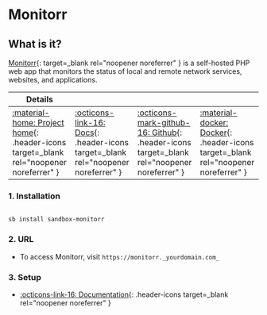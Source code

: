 # Monitorr

## What is it?

[Monitorr](https://github.com/Monitorr/Monitorr){: target=_blank rel="noopener noreferrer" } is a self-hosted PHP web app that monitors the status of local and remote network services, websites, and applications.

| Details     |             |             |             |
|-------------|-------------|-------------|-------------|
| [:material-home: Project home](https://github.com/Monitorr/Monitorr){: .header-icons target=_blank rel="noopener noreferrer" } | [:octicons-link-16: Docs](https://github.com/Monitorr/Monitorr/wiki){: .header-icons target=_blank rel="noopener noreferrer" } | [:octicons-mark-github-16: Github](https://www.github.com/Monitorr/Monitorr){: .header-icons target=_blank rel="noopener noreferrer" } | [:material-docker: Docker](https://hub.docker.com/r/monitorr/monitorr){: .header-icons target=_blank rel="noopener noreferrer" }|

### 1. Installation

``` shell

sb install sandbox-monitorr

```

### 2. URL

- To access Monitorr, visit `https://monitorr._yourdomain.com_`

### 3. Setup

- [:octicons-link-16: Documentation](https://github.com/Monitorr/Monitorr/wiki){: .header-icons target=_blank rel="noopener noreferrer" }
